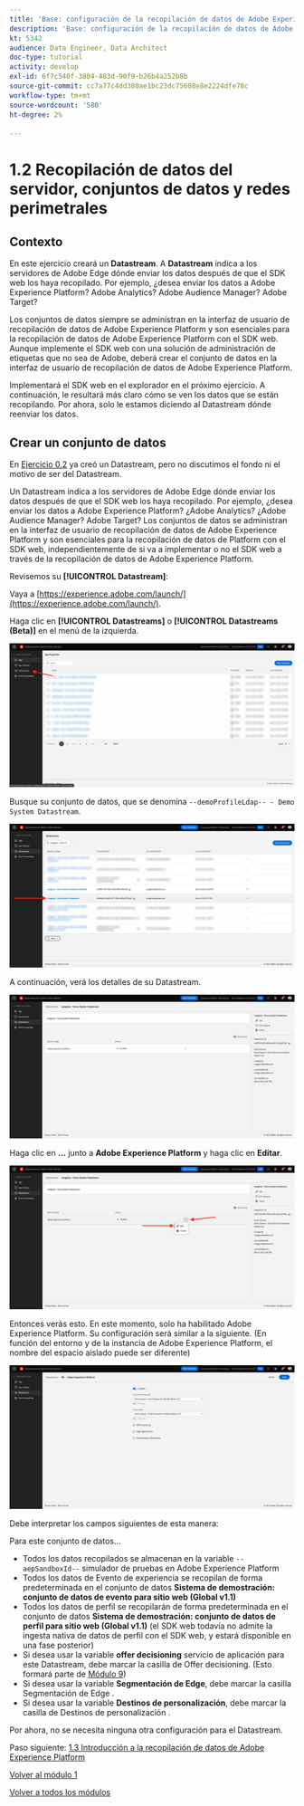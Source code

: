 ```yaml
---
title: 'Base: configuración de la recopilación de datos de Adobe Experience Platform y la extensión del SDK web: red perimetral, conjuntos de datos y recopilación de datos del servidor'
description: 'Base: configuración de la recopilación de datos de Adobe Experience Platform y la extensión del SDK web: red perimetral, conjuntos de datos y recopilación de datos del servidor'
kt: 5342
audience: Data Engineer, Data Architect
doc-type: tutorial
activity: develop
exl-id: 6f7c540f-3804-483d-90f9-b26b4a252b8b
source-git-commit: cc7a77c4dd380ae1bc23dc75608e8e2224dfe78c
workflow-type: tm+mt
source-wordcount: '580'
ht-degree: 2%

---
```


# 1.2 Recopilación de datos del servidor, conjuntos de datos y redes perimetrales

## Contexto

En este ejercicio creará un **Datastream**. A **Datastream** indica a los servidores de Adobe Edge dónde enviar los datos después de que el SDK web los haya recopilado. Por ejemplo, ¿desea enviar los datos a Adobe Experience Platform? Adobe Analytics? Adobe Audience Manager? Adobe Target?

Los conjuntos de datos siempre se administran en la interfaz de usuario de recopilación de datos de Adobe Experience Platform y son esenciales para la recopilación de datos de Adobe Experience Platform con el SDK web. Aunque implemente el SDK web con una solución de administración de etiquetas que no sea de Adobe, deberá crear el conjunto de datos en la interfaz de usuario de recopilación de datos de Adobe Experience Platform.

Implementará el SDK web en el explorador en el próximo ejercicio. A continuación, le resultará más claro cómo se ven los datos que se están recopilando. Por ahora, solo le estamos diciendo al Datastream dónde reenviar los datos.

## Crear un conjunto de datos

En [Ejercicio 0.2](./../module0/ex2.md) ya creó un Datastream, pero no discutimos el fondo ni el motivo de ser del Datastream.

Un Datastream indica a los servidores de Adobe Edge dónde enviar los datos después de que el SDK web los haya recopilado. Por ejemplo, ¿desea enviar los datos a Adobe Experience Platform? ¿Adobe Analytics? ¿Adobe Audience Manager? Adobe Target? Los conjuntos de datos se administran en la interfaz de usuario de recopilación de datos de Adobe Experience Platform y son esenciales para la recopilación de datos de Platform con el SDK web, independientemente de si va a implementar o no el SDK web a través de la recopilación de datos de Adobe Experience Platform.

Revisemos su **[!UICONTROL Datastream]**:

Vaya a [https://experience.adobe.com/launch/](https://experience.adobe.com/launch/).

Haga clic en **[!UICONTROL Datastreams]** o **[!UICONTROL Datastreams (Beta)]** en el menú de la izquierda.

![Haga clic en el icono de Datastream en el panel de navegación izquierdo](./images/edgeconfig1.png)

Busque su conjunto de datos, que se denomina `--demoProfileLdap-- - Demo System Datastream`.

![Asigne un nombre al Datastream y guarde](./images/edgeconfig2.png)

A continuación, verá los detalles de su Datastream.

![Asigne un nombre al Datastream y guarde](./images/edgecfg1.png)

Haga clic en **...** junto a **Adobe Experience Platform** y haga clic en **Editar**.

![Asigne un nombre al Datastream y guarde](./images/edgecfg1a.png)

Entonces verás esto. En este momento, solo ha habilitado Adobe Experience Platform. Su configuración será similar a la siguiente. (En función del entorno y de la instancia de Adobe Experience Platform, el nombre del espacio aislado puede ser diferente)

![Asigne un nombre al Datastream y guarde](./images/edgecfg2.png)

Debe interpretar los campos siguientes de esta manera:

Para este conjunto de datos...

- Todos los datos recopilados se almacenan en la variable `--aepSandboxId--` simulador de pruebas en Adobe Experience Platform
- Todos los datos de Evento de experiencia se recopilan de forma predeterminada en el conjunto de datos **Sistema de demostración: conjunto de datos de evento para sitio web (Global v1.1)**
- Todos los datos de perfil se recopilarán de forma predeterminada en el conjunto de datos **Sistema de demostración: conjunto de datos de perfil para sitio web (Global v1.1)** (el SDK web todavía no admite la ingesta nativa de datos de perfil con el SDK web, y estará disponible en una fase posterior)
- Si desea usar la variable **offer decisioning** servicio de aplicación para este Datastream, debe marcar la casilla de Offer decisioning. (Esto formará parte de [Módulo 9](./../module9/offer-decisioning.md))
- Si desea usar la variable **Segmentación de Edge**, debe marcar la casilla Segmentación de Edge .
- Si desea usar la variable **Destinos de personalización**, debe marcar la casilla de Destinos de personalización .

Por ahora, no se necesita ninguna otra configuración para el Datastream.

Paso siguiente: [1.3 Introducción a la recopilación de datos de Adobe Experience Platform](./ex3.md)

[Volver al módulo 1](./data-ingestion-launch-web-sdk.md)

[Volver a todos los módulos](./../../overview.md)
